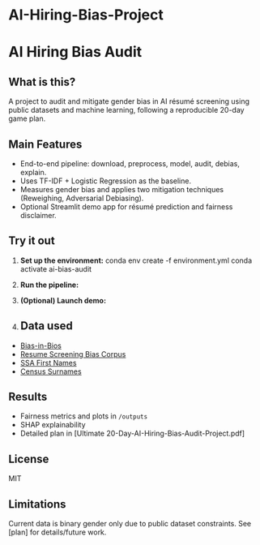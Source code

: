 # AI-Hiring-Bias-Project
# AI Hiring Bias Audit

## What is this?
A project to audit and mitigate gender bias in AI résumé screening using public datasets and machine learning, following a reproducible 20-day game plan.

## Main Features
- End-to-end pipeline: download, preprocess, model, audit, debias, explain.
- Uses TF-IDF + Logistic Regression as the baseline.
- Measures gender bias and applies two mitigation techniques (Reweighing, Adversarial Debiasing).
- Optional Streamlit demo app for résumé prediction and fairness disclaimer.

## Try it out
1. **Set up the environment:**
conda env create -f environment.yml
conda activate ai-bias-audit

2. **Run the pipeline:**
3. **(Optional) Launch demo:**
4. ## Data used
- [Bias-in-Bios](https://github.com/microsoft/biosbias)
- [Resume Screening Bias Corpus](https://github.com/kyrawilson/Resume-Screening-Bias)
- [SSA First Names](https://www.ssa.gov/oact/babynames/names.zip)
- [Census Surnames](https://www2.census.gov/topics/genealogy/2010surnames/names.zip)

## Results
- Fairness metrics and plots in `/outputs`
- SHAP explainability
- Detailed plan in [Ultimate 20-Day-AI-Hiring-Bias-Audit-Project.pdf]

## License
MIT

## Limitations
Current data is binary gender only due to public dataset constraints. See [plan] for details/future work.


